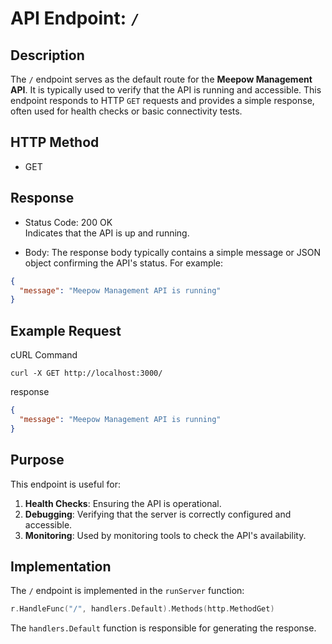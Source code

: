 # API Endpoint: `/`

## Description

The `/` endpoint serves as the default route for the **Meepow Management API**. It is typically used to verify that the API is running and accessible. This endpoint responds to HTTP `GET` requests and provides a simple response, often used for health checks or basic connectivity tests.

## HTTP Method

- GET

## Response

- Status Code: 200 OK   
Indicates that the API is up and running.

- Body:
The response body typically contains a simple message or JSON object confirming the API's status. For example:

```json
{
  "message": "Meepow Management API is running"
}
```

## Example Request

cURL Command
```curl
curl -X GET http://localhost:3000/
```

response
```json
{
  "message": "Meepow Management API is running"
}
```

## Purpose

This endpoint is useful for:

1. **Health Checks**: Ensuring the API is operational.
2. **Debugging**: Verifying that the server is correctly configured and accessible.
3. **Monitoring**: Used by monitoring tools to check the API's availability.

## Implementation

The `/` endpoint is implemented in the `runServer` function:

```go
r.HandleFunc("/", handlers.Default).Methods(http.MethodGet)
```

The `handlers.Default` function is responsible for generating the response.
